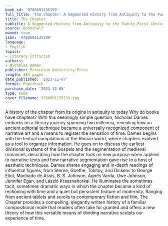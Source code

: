 ```yaml
---
book_id: '9780691135199'
full_title: 'The Chapter: A Segmented History from Antiquity to the Twenty-First Century'
title: The Chapter
subtitle: A Segmented History from Antiquity to the Twenty-First Century
source: Bookshelf
owned: true
isbn: '9780691135199'
language:
- English
topics:
- Literary Criticism
authors:
- Nicholas Dames
publisher: Princeton University Press
length: 384 pages
date_published: '2023-11-07'
format: Paperback
purchase_date: '2023-12-05'
type: book
cover_filename: 9780691135199.jpg
---
```

A history of the chapter from its origins in antiquity to today Why do books have chapters? With this seemingly simple question, Nicholas Dames embarks on a literary journey spanning two millennia, revealing how an ancient editorial technique became a universally recognized component of narrative art and a means to register the sensation of time. Dames begins with the textual compilations of the Roman world, where chapters evolved as a tool to organize information. He goes on to discuss the earliest divisional systems of the Gospels and the segmentation of medieval romances, describing how the chapter took on new purpose when applied to narrative texts and how narrative segmentation gave rise to a host of aesthetic techniques. Dames shares engaging and in-depth readings of influential figures, from Sterne, Goethe, Tolstoy, and Dickens to George Eliot, Machado de Assis, B. S. Johnson, Agnès Varda, Uwe Johnson, Jennifer Egan, and László Krasznahorkai. He illuminates the sometimes tacit, sometimes dramatic ways in which the chapter became a kind of reckoning with time and a quiet but persistent feature of modernity. Ranging from ancient tablets and scrolls to contemporary fiction and film, The Chapter provides a compelling, elegantly written history of a familiar compositional mode that readers often take for granted and offers a new theory of how this versatile means of dividing narrative sculpts our experience of time.
